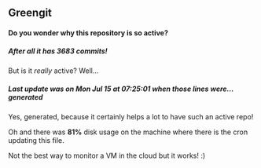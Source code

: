 ## Greengit

#### Do you wonder why this repository is so active?

##### After all it has 3683 commits!

But is it *really* active? Well...

##### Last update was on Mon Jul 15 at 07:25:01 when those lines were... generated

Yes, generated, because it certainly helps a lot to have such an active repo!

Oh and there was **81%** disk usage on the machine
where there is the cron updating this file.

Not the best way to monitor a VM in the cloud but it works! :)
